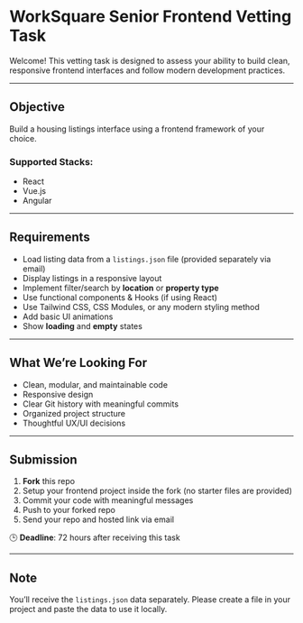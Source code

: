 # WorkSquare Senior Frontend Vetting Task

Welcome! This vetting task is designed to assess your ability to build clean, responsive frontend interfaces and follow modern development practices.

---

## Objective

Build a housing listings interface using a frontend framework of your choice.

### Supported Stacks:
- React 
- Vue.js
- Angular

---

## Requirements

- Load listing data from a `listings.json` file (provided separately via email)
- Display listings in a responsive layout
- Implement filter/search by **location** or **property type**
- Use functional components & Hooks (if using React)
- Use Tailwind CSS, CSS Modules, or any modern styling method
- Add basic UI animations
- Show **loading** and **empty** states

---

## What We’re Looking For

- Clean, modular, and maintainable code
- Responsive design
- Clear Git history with meaningful commits
- Organized project structure
- Thoughtful UX/UI decisions

---

## Submission

1. **Fork** this repo
2. Setup your frontend project inside the fork (no starter files are provided)
3. Commit your code with meaningful messages
4. Push to your forked repo
5. Send your repo and hosted link via email

🕒 **Deadline**: 72 hours after receiving this task

---

## Note

You’ll receive the `listings.json` data separately. Please create a file in your project and paste the data to use it locally.


